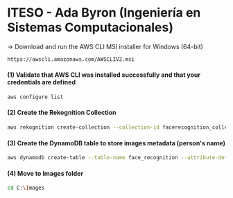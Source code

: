 # ITESO - Ada Byron (Ingeniería en Sistemas Computacionales)

→ Download and run the AWS CLI MSI installer for Windows (64-bit)
```bash
https://awscli.amazonaws.com/AWSCLIV2.msi
```

#### (1) Validate that AWS CLI was installed successfully and that your credentials are defined 
```bash
aws configure list
```

#### (2) Create the Rekognition Collection
```bash
aws rekognition create-collection --collection-id facerecognition_collection --region us-east-1
```

#### (3) Create the DynamoDB table to store images metadata (person's name)
```bash
aws dynamodb create-table --table-name face_recognition --attribute-definitions AttributeName=RekognitionId,AttributeType=S --key-schema AttributeName=RekognitionId,KeyType=HASH --provisioned-throughput ReadCapacityUnits=1,WriteCapacityUnits=1 --region us-east-1
```

#### (4) Move to Images folder
```bash
cd C:\Images
```
